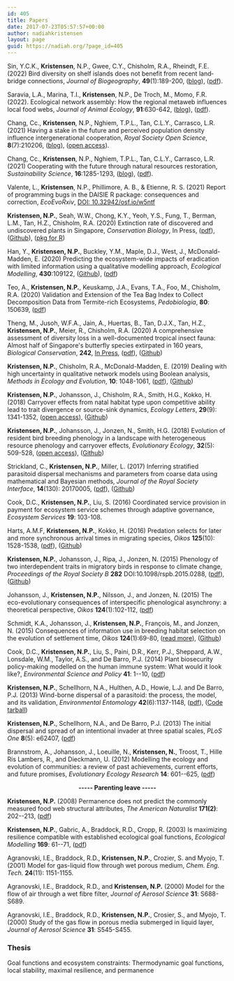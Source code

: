 ```yaml
---
id: 405
title: Papers
date: 2017-07-23T05:57:57+00:00
author: nadiahkristensen
layout: page
guid: https://nadiah.org/?page_id=405
---
```


Sin, Y.C.K., <b>Kristensen</b>, N.P., Gwee, C.Y., Chisholm, R.A., Rheindt, F.E. (2022) Bird diversity on shelf islands does not benefit from recent land‐bridge connections, <i>Journal of Biogeography</i>, <b>49</b>(1):189-200, (<a href="https://nadiah.org/2021/12/12/sundaic-birds">blog</a>), (<a href="https://nadiah.org/wp-content/uploads/2022/02/Sin21-Bird_diversity_shelf_islands_doesnt_benefit_recent_connection.pdf">pdf</a>).

Saravia, L.A., Marina, T.I., <b>Kristensen</b>, N.P., De Troch, M., Momo, F.R. (2022). Ecological network assembly: How the regional metaweb influences local food webs, <i>Journal of Animal Ecology</i>, <b>91</b>:630-642, (<a href="https://nadiah.org/2021/12/28/metaweb-assembly">blog</a>), (<a href="https://nadiah.org/wp-content/uploads/2022/02/Saravia22-Metaweb_determines_local_food_webs.pdf">pdf</a>).

Chang, Cc., <b>Kristensen</b>, N.P., Nghiem, T.P.L., Tan, C.L.Y., Carrasco, L.R. (2021) Having a stake in the future and perceived population density influence intergenerational cooperation, <i>Royal Society Open Science</i>, <b>8</b>(7):210206, (<a href="https://nadiah.org/2021/08/23/having-a-stake-in-the-future/">blog</a>), (<a href="https://royalsocietypublishing.org/doi/10.1098/rsos.210206">open access</a>).

Chang, Cc., <b>Kristensen</b>, N.P., Nghiem, T.P.L., Tan, C.L.Y., Carrasco, L.R. (2021) Cooperating with the future through natural resources restoration, <i>Sustainability Science</i>, <b>16</b>:1285-1293, (<a href="https://nadiah.org/2021/05/24/intergenerational-reciprocity-and-restoration/">blog</a>), (<a href="https://rdcu.be/ckJkU">pdf</a>).

Valente, L., <b>Kristensen</b>, N.P., Phillimore, A. B., & Etienne, R. S. (2021) Report of programming bugs in the DAISIE R package: consequences and correction, <i>EcoEvoRxiv</i>, <a href="https://doi.org/10.32942/osf.io/w5ntf">DOI: 10.32942/osf.io/w5ntf</a>

<b>Kristensen, N.P.</b>, Seah, W.W., Chong, K.Y., Yeoh, Y.S., Fung, T., Berman, L.M., Tan, H.Z., Chisholm, R.A. (2020) Extinction rate of discovered and undiscovered plants in Singapore, <i>Conservation Biology</i>, In Press, (<a href="https://nadiah.org/wp-content/uploads/2020/06/Kristensen20-Extinction_undiscovered_plants_Singapore.pdf">pdf</a>), (<a href="https://github.com/nadiahpk/inferring-undiscovered-species-extinctions">Github</a>), (<a href="https://github.com/nadiahpk/seux">pkg for R</a>)

Han, Y., <b>Kristensen, N.P.</b>, Buckley, Y.M., Maple, D.J., West, J., McDonald-Madden, E. (2020) Predicting the ecosystem-wide impacts of eradication with limited information using a qualitative modelling approach, <i>Ecological Modelling</i>, <b>430</b>:109122, (<a href="https://github.com/yhan178/qualitative-modeling-r">Github</a>), (<a href="https://nadiah.org/wp-content/uploads/2020/06/Han20-Predicting_ecosystem_impact_eradication_qualitative_modelling.pdf">pdf</a>)

Teo, A., <b>Kristensen, N.P.</b>, Keuskamp, J.A., Evans, T.A., Foo, M., Chisholm, R.A. (2020) Validation and Extension of the Tea Bag Index to Collect Decomposition Data from Termite-rich Ecosystems, <i>Pedobiologia</i>, <b>80</b>: 150639, (<a href="https://nadiah.org/wp-content/uploads/2020/04/Teo20-Tea_bag_index_tropics_termite.pdf">pdf</a>)

Theng, M., Jusoh, W.F.A., Jain, A., Huertas, B., Tan, D.J.X., Tan, H.Z., <b>Kristensen, N.P.</b>, Meier, R., Chisholm, R.A. (2020) A comprehensive assessment of diversity loss in a well-documented tropical insect fauna: Almost half of Singapore's butterfly species extirpated in 160 years, <i>Biological Conservation</i>, <b>242</b>, <a href="https://www.sciencedirect.com/science/article/pii/S000632071931331X?dgcid=coauthor">In Press</a>, (<a href="https://nadiah.org/wp-content/uploads/2020/01/Theng20-Half_Singapore_butterfly_species_extirpated.pdf">pdf</a>), (<a href="https://github.com/nadiahpk/seux">Github</a>)

<b>Kristensen, N.P.</b>, Chisholm, R.A., McDonald-Madden, E. (2019) Dealing with high uncertainty in qualitative network models using Boolean analysis, <i>Methods in Ecology and Evolution</i>, <b>10</b>: 1048-1061, (<a href="https://nadiah.org/wp-content/uploads/2019/04/MainDocument.pdf">pdf</a>), (<a href="https://github.com/nadiahpk/qualitative-modelling">Github</a>)

<b>Kristensen, N.P.</b>, Johansson, J., Chisholm, R.A., Smith, H.G., Kokko, H. (2018) Carryover effects from natal habitat type upon competitive ability lead to trait divergence or source-sink dynamics, <i>Ecology Letters</i>, <b>29</b>(9): 1341-1352, (<a href="https://onlinelibrary.wiley.com/doi/full/10.1111/ele.13100">open access</a>), (<a href="https://github.com/nadiahpk/carryover-local-adaptation">Github</a>)

<b>Kristensen, N.P.</b>, Johansson, J., Jonzen, N., Smith, H.G. (2018) Evolution of resident bird breeding phenology in a landscape with heterogeneous resource phenology and carryover effects, <i>Evolutionary Ecology</i>, <b>32</b>(5): 509-528, (<a href="https://link.springer.com/article/10.1007%2Fs10682-018-9951-6">open access</a>), (<a href="https://github.com/nadiahpk/phenology-discrete-flocking-paridae">Github</a>)

Strickland, C., <b>Kristensen, N.P.</b>, Miller, L. (2017) Inferring stratified parasitoid dispersal mechanisms and parameters from coarse data using mathematical and Bayesian methods, <i>Journal of the Royal Society Interface</i>, <b>14</b>(130): 20170005, (<a href="https://nadiah.org/wp-content/uploads/2019/03/Strickland17.pdf">pdf</a>), (<a href="https://github.com/mountaindust/Parasitoids">Github</a>)

Cook, D.C., <b>Kristensen, N.P.</b>, Liu, S. (2016) Coordinated service provision in payment for ecosystem service schemes through adaptive governance, <i>Ecosystem Services</i> <b>19</b>: 103-108.

Harts, A.M.F, <b>Kristensen, N.P.</b>, Kokko, H. (2016) Predation selects for later and more synchronous arrival times in migrating species, <i>Oikos</i> <b>125</b>(10): 1528-1538, (<a href="https://nadiah.org/wp-content/uploads/2019/03/Harts_et_al-2016-Oikos.pdf">pdf</a>), (<a href="https://github.com/nadiahpk/predation-arrival-time">Github</a>)

<b>Kristensen, N.P.</b>, Johansson, J., Ripa, J., Jonzen, N. (2015) Phenology of two interdependent traits in migratory birds in response to climate change, <i>Proceedings of the Royal Society B</i> <b>282</b> DOI:10.1098/rspb.2015.0288, (<a href="https://nadiah.org/wp-content/uploads/2019/03/Kristensen15-ProcB.pdf">pdf</a>), (<a href="https://github.com/nadiahpk/phenology-two-trait-migratory-bird">Github</a>)

Johansson, J., <b>Kristensen, N.P.</b>, Nilsson, J., and Jonzen, N. (2015) The eco-evolutionary consequences of interspecific phenological asynchrony: a theoretical perspective, <i>Oikos</i> <b>124</b>(1):102-112, (<a href="https://nadiah.org/wp-content/uploads/2019/03/Johansson15-Ecoevolution_interspecific_phenological_asynchrony_theoretical.pdf">pdf</a>)

Schmidt, K.A., Johansson, J., <b>Kristensen, N.P.</b>, François, M., and Jonzen, N. (2015) Consequences of information use in breeding habitat selection on the evolution of settlement time, <i>Oikos</i> <b>124</b>(1):69-80, (<a href="/ecology-of-information/">read more</a>), (<a href="https://github.com/nadiahpk/settlement-time-game">Github</a>)

Cook, D.C., <b>Kristensen, N.P.</b>, Liu, S., Paini, D.R., Kerr, P.J., Sheppard, A.W., Lonsdale, W.M., Taylor, A.S., and De Barro, P.J. (2014) Plant biosecurity policy-making modelled on the human immune system: What would it look like?, <i>Environmental Science and Policy</i> <b>41</b>: 1--10, (<a href="https://www.sciencedirect.com/science/article/pii/S1462901114000719">pdf</a>)

<b>Kristensen, N.P.</b>, Schellhorn, N.A., Hulthen, A.D., Howie, L.J. and De Barro, P.J. (2013) Wind-borne dispersal of a parasitoid: the process, the model, and its validation, <i>Environmental Entomology</i> <b>42</b>(6):1137-1148, (<a href="https://nadiah.org/wp-content/uploads/2019/03/Kristensen13-Wind_borne_dispersal_parasitoid_model.pdf">pdf</a>), (<a href="https://s3.amazonaws.com/nadiah.org/toolfiles/Kristensen-Wind_borne_dispersal-Code.tar.gz">Code tarball</a>)

<b>Kristensen, N.P.</b>, Schellhorn, N.A., and De Barro, P.J. (2013) The initial dispersal and spread of an intentional invader at three spatial scales, <i>PLoS One</i> <b>8</b>(5): e62407, (<a href="http://journals.plos.org/plosone/article/file?id=10.1371/journal.pone.0062407&type=printable">pdf</a>)

Brannstrom, A., Johansson, J., Loeuille, N., <b>Kristensen, N.</b>, Troost, T., Hille Ris Lambers, R., and Dieckmann, U. (2012) Modelling the ecology and evolution of communities: a review of past achievements, current efforts, and future promises, <i>Evolutionary Ecology Research</i> <b>14</b>: 601--625, (<a href="http://pure.iiasa.ac.at/10250/1/IR-12-025.pdf">pdf</a>)

<p style="text-align:center"><b>----- Parenting leave ----- </b></p>

<b>Kristensen, N.P.</b> (2008) Permanence does not predict the commonly measured food web structural attributes, <i>The American Naturalist</i> <b>171(2)</b>: 202--213, (<a href="https://espace.library.uq.edu.au/view/UQ:161582/UQ161582_OA.pdf">pdf</a>)

<b>Kristensen, N.P.</b>, Gabric, A., Braddock, R.D., Cropp, R. (2003) Is maximizing resilience compatible with established ecological goal functions, <i>Ecological Modelling</i> <b>169</b>: 61--71, (<a href="https://research-repository.griffith.edu.au/bitstream/handle/10072/6096/paperfinal.pdf?sequence=1">pdf</a>)

Agranovski, I.E., Braddock, R.D., <b>Kristensen, N.P.</b>, Crozier, S. and Myojo, T. (2001) Model for gas-liquid flow through wet porous medium, <i>Chem. Eng. Tech.</i> <b>24</b>(11): 1151-1155.

Agranovski, I.E., Braddock, R.D., and <b>Kristensen, N.P.</b> (2000) Model for the flow of air through a wet fibre filter, <i>Journal of Aerosol Science</i> <b>31</b>: S688-S689.

Agranovski, I.E., Braddock, R.D., <b>Kristensen, N.P.</b>, Crosier, S., and Myojo, T. (2000) Study of the gas flow in porous media submerged in liquid layer, <i>Journal of Aerosol Science</i> <b>31</b>: S545-S455.

### Thesis
Goal functions and ecosystem constraints: Thermodynamic goal functions, local stability, maximal resilience, and permanence

